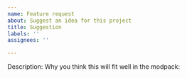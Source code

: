 ```yaml
---
name: Feature request
about: Suggest an idea for this project
title: Suggestion
labels: ''
assignees: ''

---
```


Description:
Why you think this will fit well in the modpack:
